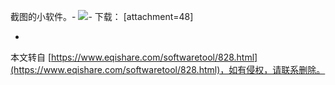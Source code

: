 截图的小软件。-
![](http://www4.chuantu.info/tupianshangchuan/7/1315222971x-954498906.jpg)-
下载： \[attachment=48\]

-

本文转自 [https://www.eqishare.com/softwaretool/828.html](https://www.eqishare.com/softwaretool/828.html)，如有侵权，请联系删除。
